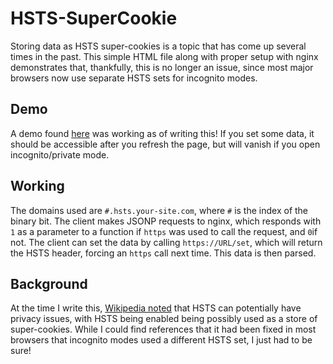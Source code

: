 # HSTS-SuperCookie
Storing data as HSTS super-cookies is a topic that has come up several times in the past. This simple HTML file along with proper setup with nginx demonstrates that, thankfully, this is no longer an issue, since most major browsers now use separate HSTS sets for incognito modes.

## Demo
A demo found [here](http://demo.hsts.radialapps.com/demo/supercookie.html) was working as of writing this! If you set some data, it should be accessible after you refresh the page, but will vanish if you open incognito/private mode.

## Working
The domains used are `#.hsts.your-site.com`, where `#` is the index of the binary bit. The client makes JSONP requests to nginx, which responds with `1` as a parameter to a function if `https` was used to call the request, and `0`if not. The client can set the data by calling `https://URL/set`, which will return the HSTS header, forcing an `https` call next time. This data is then parsed.

## Background
At the time I write this, [Wikipedia noted](https://en.wikipedia.org/w/index.php?title=HTTP_Strict_Transport_Security&oldid=824540810#Privacy_issues) that HSTS can potentially have privacy issues, with HSTS being enabled being possibly used as a store of super-cookies. While I could find references that it had been fixed in most browsers that incognito modes used a different HSTS set, I just had to be sure!